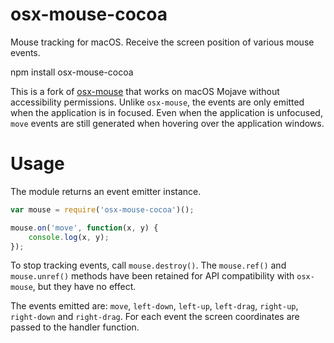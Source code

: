 # osx-mouse-cocoa

Mouse tracking for macOS. Receive the screen position of various mouse events.

  npm install osx-mouse-cocoa

This is a fork of [osx-mouse](https://github.com/kapetan/osx-mouse) that works on macOS Mojave without accessibility permissions. Unlike `osx-mouse`, the events are only emitted when the application is in focused. Even when the application is unfocused, `move` events are still generated when hovering over the application windows.

# Usage

The module returns an event emitter instance.

```javascript
var mouse = require('osx-mouse-cocoa')();

mouse.on('move', function(x, y) {
	console.log(x, y);
});
```

To stop tracking events, call `mouse.destroy()`. The `mouse.ref()` and `mouse.unref()` methods have been retained for API compatibility with `osx-mouse`, but they have no effect.

The events emitted are: `move`, `left-down`, `left-up`, `left-drag`, `right-up`, `right-down` and `right-drag`. For each event the screen coordinates are passed to the handler function.
